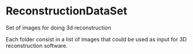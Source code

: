 ReconstructionDataSet
=====================

Set of images for doing 3d reconstruction

Each folder consist in a list of images that could be used as input for 3D reconstruction software. 

